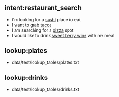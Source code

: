 ## intent:restaurant_search
- i'm looking for a [sushi](food) place to eat
- I want to grab [tacos](food)
- I am searching for a [pizza](food) spot
- I would like to drink [sweet berry wine](beverage) with my meal

## lookup:plates
- data/test/lookup_tables/plates.txt

## lookup:drinks
- data/test/lookup_tables/drinks.txt